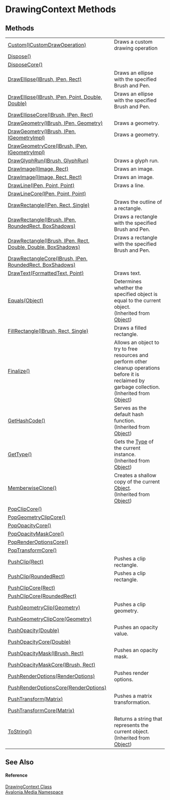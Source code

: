 # DrawingContext Methods




## Methods
<table>
<tr>
<td><a href="M_Avalonia_Media_DrawingContext_Custom">Custom(ICustomDrawOperation)</a></td>
<td>Draws a custom drawing operation</td>
</tr>
<tr>
<td><a href="M_Avalonia_Media_DrawingContext_Dispose">Dispose()</a></td>
<td> </td>
</tr>
<tr>
<td><a href="M_Avalonia_Media_DrawingContext_DisposeCore">DisposeCore()</a></td>
<td> </td>
</tr>
<tr>
<td><a href="M_Avalonia_Media_DrawingContext_DrawEllipse_1">DrawEllipse(IBrush, IPen, Rect)</a></td>
<td>Draws an ellipse with the specified Brush and Pen.</td>
</tr>
<tr>
<td><a href="M_Avalonia_Media_DrawingContext_DrawEllipse">DrawEllipse(IBrush, IPen, Point, Double, Double)</a></td>
<td>Draws an ellipse with the specified Brush and Pen.</td>
</tr>
<tr>
<td><a href="M_Avalonia_Media_DrawingContext_DrawEllipseCore">DrawEllipseCore(IBrush, IPen, Rect)</a></td>
<td> </td>
</tr>
<tr>
<td><a href="M_Avalonia_Media_DrawingContext_DrawGeometry">DrawGeometry(IBrush, IPen, Geometry)</a></td>
<td>Draws a geometry.</td>
</tr>
<tr>
<td><a href="M_Avalonia_Media_DrawingContext_DrawGeometry_1">DrawGeometry(IBrush, IPen, IGeometryImpl)</a></td>
<td>Draws a geometry.</td>
</tr>
<tr>
<td><a href="M_Avalonia_Media_DrawingContext_DrawGeometryCore">DrawGeometryCore(IBrush, IPen, IGeometryImpl)</a></td>
<td> </td>
</tr>
<tr>
<td><a href="M_Avalonia_Media_DrawingContext_DrawGlyphRun">DrawGlyphRun(IBrush, GlyphRun)</a></td>
<td>Draws a glyph run.</td>
</tr>
<tr>
<td><a href="M_Avalonia_Media_DrawingContext_DrawImage_1">DrawImage(IImage, Rect)</a></td>
<td>Draws an image.</td>
</tr>
<tr>
<td><a href="M_Avalonia_Media_DrawingContext_DrawImage">DrawImage(IImage, Rect, Rect)</a></td>
<td>Draws an image.</td>
</tr>
<tr>
<td><a href="M_Avalonia_Media_DrawingContext_DrawLine">DrawLine(IPen, Point, Point)</a></td>
<td>Draws a line.</td>
</tr>
<tr>
<td><a href="M_Avalonia_Media_DrawingContext_DrawLineCore">DrawLineCore(IPen, Point, Point)</a></td>
<td> </td>
</tr>
<tr>
<td><a href="M_Avalonia_Media_DrawingContext_DrawRectangle_2">DrawRectangle(IPen, Rect, Single)</a></td>
<td>Draws the outline of a rectangle.</td>
</tr>
<tr>
<td><a href="M_Avalonia_Media_DrawingContext_DrawRectangle_1">DrawRectangle(IBrush, IPen, RoundedRect, BoxShadows)</a></td>
<td>Draws a rectangle with the specified Brush and Pen.</td>
</tr>
<tr>
<td><a href="M_Avalonia_Media_DrawingContext_DrawRectangle">DrawRectangle(IBrush, IPen, Rect, Double, Double, BoxShadows)</a></td>
<td>Draws a rectangle with the specified Brush and Pen.</td>
</tr>
<tr>
<td><a href="M_Avalonia_Media_DrawingContext_DrawRectangleCore">DrawRectangleCore(IBrush, IPen, RoundedRect, BoxShadows)</a></td>
<td> </td>
</tr>
<tr>
<td><a href="M_Avalonia_Media_DrawingContext_DrawText">DrawText(FormattedText, Point)</a></td>
<td>Draws text.</td>
</tr>
<tr>
<td><a href="https://learn.microsoft.com/dotnet/api/system.object.equals#system-object-equals(system-object)" target="_blank" rel="noopener noreferrer">Equals(Object)</a></td>
<td>Determines whether the specified object is equal to the current object.<br />(Inherited from <a href="https://learn.microsoft.com/dotnet/api/system.object" target="_blank" rel="noopener noreferrer">Object</a>)</td>
</tr>
<tr>
<td><a href="M_Avalonia_Media_DrawingContext_FillRectangle">FillRectangle(IBrush, Rect, Single)</a></td>
<td>Draws a filled rectangle.</td>
</tr>
<tr>
<td><a href="https://learn.microsoft.com/dotnet/api/system.object.finalize" target="_blank" rel="noopener noreferrer">Finalize()</a></td>
<td>Allows an object to try to free resources and perform other cleanup operations before it is reclaimed by garbage collection.<br />(Inherited from <a href="https://learn.microsoft.com/dotnet/api/system.object" target="_blank" rel="noopener noreferrer">Object</a>)</td>
</tr>
<tr>
<td><a href="https://learn.microsoft.com/dotnet/api/system.object.gethashcode" target="_blank" rel="noopener noreferrer">GetHashCode()</a></td>
<td>Serves as the default hash function.<br />(Inherited from <a href="https://learn.microsoft.com/dotnet/api/system.object" target="_blank" rel="noopener noreferrer">Object</a>)</td>
</tr>
<tr>
<td><a href="https://learn.microsoft.com/dotnet/api/system.object.gettype" target="_blank" rel="noopener noreferrer">GetType()</a></td>
<td>Gets the <a href="https://learn.microsoft.com/dotnet/api/system.type" target="_blank" rel="noopener noreferrer">Type</a> of the current instance.<br />(Inherited from <a href="https://learn.microsoft.com/dotnet/api/system.object" target="_blank" rel="noopener noreferrer">Object</a>)</td>
</tr>
<tr>
<td><a href="https://learn.microsoft.com/dotnet/api/system.object.memberwiseclone" target="_blank" rel="noopener noreferrer">MemberwiseClone()</a></td>
<td>Creates a shallow copy of the current <a href="https://learn.microsoft.com/dotnet/api/system.object" target="_blank" rel="noopener noreferrer">Object</a>.<br />(Inherited from <a href="https://learn.microsoft.com/dotnet/api/system.object" target="_blank" rel="noopener noreferrer">Object</a>)</td>
</tr>
<tr>
<td><a href="M_Avalonia_Media_DrawingContext_PopClipCore">PopClipCore()</a></td>
<td> </td>
</tr>
<tr>
<td><a href="M_Avalonia_Media_DrawingContext_PopGeometryClipCore">PopGeometryClipCore()</a></td>
<td> </td>
</tr>
<tr>
<td><a href="M_Avalonia_Media_DrawingContext_PopOpacityCore">PopOpacityCore()</a></td>
<td> </td>
</tr>
<tr>
<td><a href="M_Avalonia_Media_DrawingContext_PopOpacityMaskCore">PopOpacityMaskCore()</a></td>
<td> </td>
</tr>
<tr>
<td><a href="M_Avalonia_Media_DrawingContext_PopRenderOptionsCore">PopRenderOptionsCore()</a></td>
<td> </td>
</tr>
<tr>
<td><a href="M_Avalonia_Media_DrawingContext_PopTransformCore">PopTransformCore()</a></td>
<td> </td>
</tr>
<tr>
<td><a href="M_Avalonia_Media_DrawingContext_PushClip">PushClip(Rect)</a></td>
<td>Pushes a clip rectangle.</td>
</tr>
<tr>
<td><a href="M_Avalonia_Media_DrawingContext_PushClip_1">PushClip(RoundedRect)</a></td>
<td>Pushes a clip rectangle.</td>
</tr>
<tr>
<td><a href="M_Avalonia_Media_DrawingContext_PushClipCore">PushClipCore(Rect)</a></td>
<td> </td>
</tr>
<tr>
<td><a href="M_Avalonia_Media_DrawingContext_PushClipCore_1">PushClipCore(RoundedRect)</a></td>
<td> </td>
</tr>
<tr>
<td><a href="M_Avalonia_Media_DrawingContext_PushGeometryClip">PushGeometryClip(Geometry)</a></td>
<td>Pushes a clip geometry.</td>
</tr>
<tr>
<td><a href="M_Avalonia_Media_DrawingContext_PushGeometryClipCore">PushGeometryClipCore(Geometry)</a></td>
<td> </td>
</tr>
<tr>
<td><a href="M_Avalonia_Media_DrawingContext_PushOpacity">PushOpacity(Double)</a></td>
<td>Pushes an opacity value.</td>
</tr>
<tr>
<td><a href="M_Avalonia_Media_DrawingContext_PushOpacityCore">PushOpacityCore(Double)</a></td>
<td> </td>
</tr>
<tr>
<td><a href="M_Avalonia_Media_DrawingContext_PushOpacityMask">PushOpacityMask(IBrush, Rect)</a></td>
<td>Pushes an opacity mask.</td>
</tr>
<tr>
<td><a href="M_Avalonia_Media_DrawingContext_PushOpacityMaskCore">PushOpacityMaskCore(IBrush, Rect)</a></td>
<td> </td>
</tr>
<tr>
<td><a href="M_Avalonia_Media_DrawingContext_PushRenderOptions">PushRenderOptions(RenderOptions)</a></td>
<td>Pushes render options.</td>
</tr>
<tr>
<td><a href="M_Avalonia_Media_DrawingContext_PushRenderOptionsCore">PushRenderOptionsCore(RenderOptions)</a></td>
<td> </td>
</tr>
<tr>
<td><a href="M_Avalonia_Media_DrawingContext_PushTransform">PushTransform(Matrix)</a></td>
<td>Pushes a matrix transformation.</td>
</tr>
<tr>
<td><a href="M_Avalonia_Media_DrawingContext_PushTransformCore">PushTransformCore(Matrix)</a></td>
<td> </td>
</tr>
<tr>
<td><a href="https://learn.microsoft.com/dotnet/api/system.object.tostring" target="_blank" rel="noopener noreferrer">ToString()</a></td>
<td>Returns a string that represents the current object.<br />(Inherited from <a href="https://learn.microsoft.com/dotnet/api/system.object" target="_blank" rel="noopener noreferrer">Object</a>)</td>
</tr>
</table>

## See Also


#### Reference
<a href="T_Avalonia_Media_DrawingContext">DrawingContext Class</a>  
<a href="N_Avalonia_Media">Avalonia.Media Namespace</a>  
